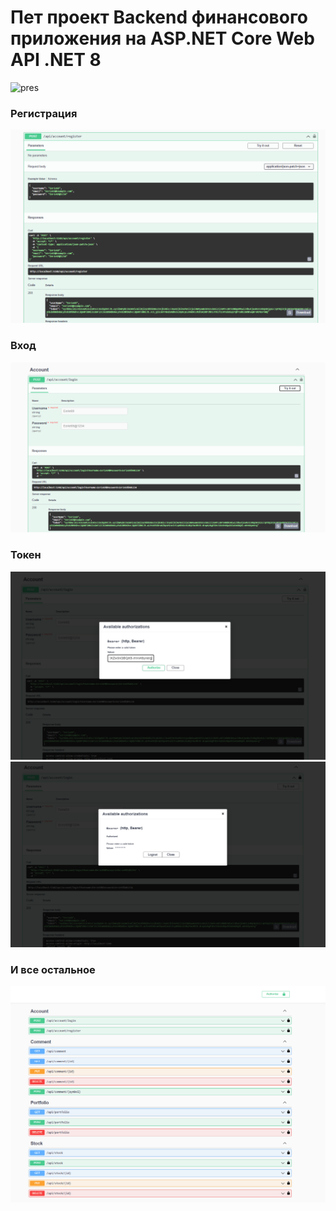 # Пет проект Backend финансового приложения на ASP.NET Core Web API .NET 8 
![pres](**Image\image-01.png**)

### Регистрация
![](Image\image-02.png)

### Вход
![](Image\image-03.png)

### Токен
![](Image\image-04.png)
![](Image\image-05.png)

### И все остальное
![](Image\image-06.png)
